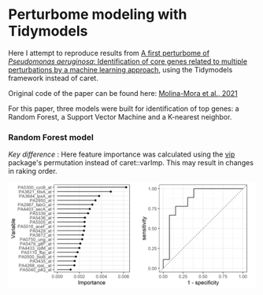 # Perturbome modeling with Tidymodels

Here I attempt to reproduce results from [A first perturbome of
_Pseudomonas aeruginosa_: Identification of core genes related to 
multiple perturbations by a machine learning 
approach](https://www.sciencedirect.com/science/article/pii/S0303264721000666?casa_token=5gk_UgzOCsUAAAAA:2ZMo4UByW6bLZpLNtN42cuE8a_KZyWsyGjnW5mqQh7SFM8vQCZIVBlJekwqbcqBsoozuzebawwLw), using  the Tidymodels 
framework instead of caret.

Original code of the paper can be found here: [Molina-Mora et al., 2021](https://github.com/josemolina6/Perturbome)

For this paper, three models were built for identification of top 
genes: a Random Forest, a Support Vector Machine and a K-nearest 
neighbor.

### Random Forest model
_Key difference_ : Here feature importance was calculated using the [vip](https://koalaverse.github.io/vip/articles/vip.html) package's permutation instead of caret::varImp. This may result in changes in
raking order.

<img src="model_plots.png" alt = "sp_rf_results"/>


